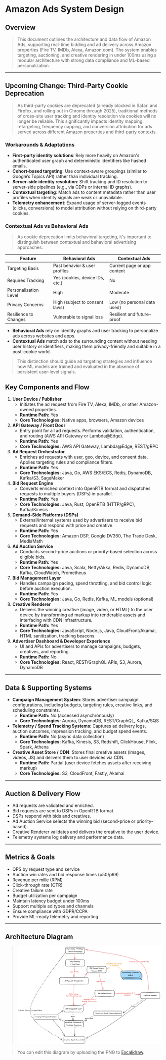 # Amazon Ads System Design

## Overview

> This document outlines the architecture and data flow of Amazon Ads, supporting real-time bidding and ad delivery across Amazon properties (Fire TV, IMDb, Alexa, Amazon.com). The system enables targeting, auctioning, and creative rendering in under 100ms using a modular architecture with strong data compliance and ML-based personalization.

---

## Upcoming Change: Third-Party Cookie Deprecation

> As third-party cookies are deprecated (already blocked in Safari and Firefox, and rolling out in Chrome through 2025), traditional methods of cross-site user tracking and identity resolution via cookies will no longer be reliable. This significantly impacts identity mapping, retargeting, frequency capping, and conversion attribution for ads served across different Amazon properties and third-party contexts.

### Workarounds & Adaptations

- **First-party identity solutions**: Rely more heavily on Amazon's authenticated user graph and deterministic identifiers like hashed emails.
- **Cohort-based targeting**: Use context-aware groupings (similar to Google’s Topics API) rather than individual tracking.
- **Server-side identity resolution**: Shift tracking and ID resolution to server-side pipelines (e.g., via CDPs or internal ID graphs).
- **Contextual targeting**: Match ads to content metadata rather than user profiles when identity signals are weak or unavailable.
- **Telemetry enhancement**: Expand usage of server-logged events (clicks, conversions) to model attribution without relying on third-party cookies.


### Contextual Ads vs Behavioral Ads

> As cookie deprecation limits behavioral targeting, it's important to distinguish between contextual and behavioral advertising approaches:

| Feature               | Behavioral Ads                      | Contextual Ads                    |
|-----------------------|-------------------------------------|-----------------------------------|
| Targeting Basis       | Past behavior & user profiles       | Current page or app content       |
| Requires Tracking     | Yes (cookies, device IDs, etc.)     | No                               |
| Personalization Level | High                                | Moderate                          |
| Privacy Concerns      | High (subject to consent laws)      | Low (no personal data used)       |
| Resilience to Changes | Vulnerable to signal loss           | Resilient and future-proof        |

- **Behavioral Ads** rely on identity graphs and user tracking to personalize ads across websites and apps.
- **Contextual Ads** match ads to the surrounding content without needing user history or identifiers, making them privacy-friendly and suitable in a post-cookie world.

> This distinction should guide ad targeting strategies and influence how ML models are trained and evaluated in the absence of persistent user-level signals.

## Key Components and Flow

1. **User Device / Publisher**
   - Initiates the ad request from Fire TV, Alexa, IMDb, or other Amazon-owned properties.
   - **Runtime Path:** Yes
   - **Core Technologies:** Native apps, browsers, Amazon devices
2. **API Gateway / Front Door**
   - Entry point for all ad requests. Performs validation, authentication, and routing (AWS API Gateway or Lambda@Edge).
   - **Runtime Path:** Yes
   - **Core Technologies:** AWS API Gateway, Lambda@Edge, REST/gRPC
3. **Ad Request Orchestrator**
   - Enriches ad requests with user, geo, device, and consent data. Applies targeting rules and compliance filters.
   - **Runtime Path:** Yes
   - **Core Technologies:** Java, Go, AWS EKS/ECS, Redis, DynamoDB, Kafka/S3, SageMaker
4. **Bid Request Engine**
   - Converts enriched context into OpenRTB format and dispatches requests to multiple buyers (DSPs) in parallel.
   - **Runtime Path:** Yes
   - **Core Technologies:** Java, Rust, OpenRTB (HTTP/gRPC), Kafka/Kinesis
5. **Demand-Side Platforms (DSPs)**
   - External/internal systems used by advertisers to receive bid requests and respond with price and creative.
   - **Runtime Path:** Yes
   - **Core Technologies:** Amazon DSP, Google DV360, The Trade Desk, MediaMath
6. **Ad Auction Service**
   - Conducts second-price auctions or priority-based selection across eligible bids.
   - **Runtime Path:** Yes
   - **Core Technologies:** Java, Scala, Netty/Akka, Redis, DynamoDB, Kafka, CloudWatch, Prometheus
7. **Bid Management Layer**
   - Handles campaign pacing, spend throttling, and bid control logic before auction execution.
   - **Runtime Path:** Yes
   - **Core Technologies:** Java, Go, Redis, Kafka, ML models (optional)
8. **Creative Renderer**
   - Delivers the winning creative (image, video, or HTML) to the user device by transforming ad markup into renderable assets and interfacing with CDN infrastructure.
   - **Runtime Path:** Yes
   - **Core Technologies:** JavaScript, Node.js, Java, CloudFront/Akamai, HTML sanitization, tracking beacons
9. **Advertiser Dashboard & Developer Experience**
   - UI and APIs for advertisers to manage campaigns, budgets, creatives, and reporting.
   - **Runtime Path:** No
   - **Core Technologies:** React, REST/GraphQL APIs, S3, Aurora, DynamoDB

---

## Data & Supporting Systems

- **Campaign Management System**: Stores advertiser campaign configurations, including budgets, targeting rules, creative links, and scheduling constraints.
   - **Runtime Path:** No (accessed asynchronously)
  - **Core Technologies:** Aurora, DynamoDB, REST/GraphQL, Kafka/SQS
- **Telemetry / Spend Tracking Systems**: Captures ad delivery logs, auction outcomes, impression tracking, and budget spend events.
   - **Runtime Path:** No (async data collection)
  - **Core Technologies:** Kafka, Kinesis, S3, Redshift, ClickHouse, Flink, Spark, Athena
- **Creative Asset Store / CDN**: Stores final creative assets (images, videos, JS) and delivers them to user devices via CDN.
   - **Runtime Path:** Partial (user device fetches assets after receiving markup)
  - **Core Technologies:** S3, CloudFront, Fastly, Akamai

---

## Auction & Delivery Flow

- Ad requests are validated and enriched.
- Bid requests are sent to DSPs in OpenRTB format.
- DSPs respond with bids and creatives.
- Ad Auction Service selects the winning bid (second-price or priority-based).
- Creative Renderer validates and delivers the creative to the user device.
- Telemetry systems log delivery and performance data.

---

## Metrics & Goals

- QPS by request type and service
- Auction win rates and bid response times (p50/p99)
- Revenue per mille (RPM)
- Click-through rate (CTR)
- Creative failure rate
- Budget utilization per campaign
- Maintain latency budget under 100ms
- Support multiple ad types and channels
- Ensure compliance with GDPR/CCPA
- Provide ML-ready telemetry and reporting

---

## Architecture Diagram

> ![Amazon Ads System Diagram](amazon_ads_system_design.excalidraw.png)

> You can edit this diagram by uploading the PNG to [Excalidraw](https://excalidraw.com).
